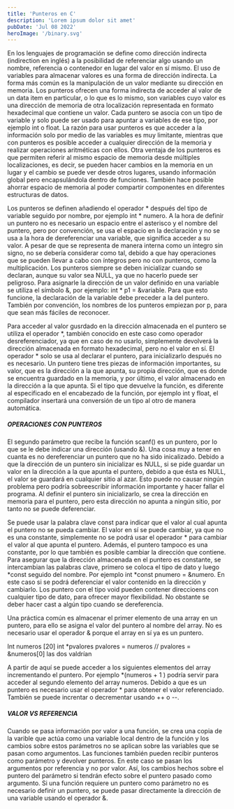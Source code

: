 ```yaml
---
title: 'Punteros en C'
description: 'Lorem ipsum dolor sit amet'
pubDate: 'Jul 08 2022'
heroImage: '/binary.svg'
---
```


En los lenguajes de programación se define como dirección indirecta (indirection en inglés) a la posibilidad de referenciar algo usando un nombre, referencia o contenedor en lugar del valor en sí mismo. El uso de variables para almacenar valores es una forma de dirección indirecta. La forma más común es la manipulación de un valor mediante su dirección en memoria. Los punteros ofrecen una forma indirecta de acceder al valor de un data item en particular, o lo que es lo mismo, son variables cuyo valor es una dirección de memoria de otra localización representada en formato hexadecimal que contiene un valor. Cada puntero se asocia con un tipo de variable y solo puede ser usado para apuntar a variables de ese tipo, por ejemplo int o float. La razón para usar punteros es que acceder a la información solo por medio de las variables es muy limitante, mientras que con punteros es posible acceder a cualquier dirección de la memoria y realizar operaciones aritméticas con ellos. Otra ventaja de los punteros es que permiten referir al mismo espacio de memoria desde múltiples localizaciones, es decir, se pueden hacer cambios en la memoria en un lugar y el cambio se puede ver desde otros lugares, usando información global pero encapsulándola dentro de funciones. También hace posible ahorrar espacio de memoria al poder compartir componentes en diferentes estructuras de datos.

Los punteros se definen añadiendo el operador * después del tipo de variable seguido por nombre, por ejemplo int * numero. A la hora de definir un puntero no es necesario un espacio entre el asterisco y el nombre del puntero, pero por convención, se usa el espacio en la declaración y no se usa a la hora de dereferenciar una variable, que significa acceder a su valor. A pesar de que se representa de manera interna como un íntegro sin signo, no se debería considerar como tal, debido a que hay operaciones que se pueden llevar a cabo con íntegros pero no con punteros, como la multiplicación. Los punteros siempre se deben inicializar cuando se declaran, aunque su valor sea NULL, ya que no hacerlo puede ser peligroso. Para asignarle la dirección de un valor definido en una variable se utiliza el símbolo &, por ejemplo: int * p1 = &variable. Para que esto funcione, la declaración de la variable debe preceder a la del puntero. También por convención, los nombres de los punteros empiezan por p, para que sean más fáciles de reconocer.

Para acceder al valor gusrdado en la dirección almacenada en el puntero se utiliza el operador *, también conocido en este caso como operador desreferenciador, ya que en caso de no usarlo, simplemente devolverá la dirección almacenada en formato hexadecimal, pero no el valor en sí. El operador * solo se usa al declarar el puntero, para inicializarlo después no es necesario. Un puntero tiene tres piezas de información importantes, su valor, que es la dirección a la que apunta, su propia dirección, que es donde se encuentra guardado en la memoria, y por último, el valor almacenado en la dirección a la que apunta. Si el tipo que devuelve la función, es diferente al especificado en el encabezado de la función, por ejemplo int y float, el compilador insertará una conversión de un tipo al otro de manera automática. 

##### OPERACIONES CON PUNTEROS
El segundo parámetro que recibe la función scanf() es un puntero, por lo que se le debe indicar una dirección (usando &). Una cosa muy a tener en cuanta es no dereferenciar un puntero que no ha sido inicalizado. Debido a que la dirección de un puntero sin inicializar es NULL, si se pide guardar un valor en la dirección a la que apunta el puntero, debido a que ésta es NULL, el valor se guardará en cualquier sitio al azar. Esto puede no causar ningún problema pero podría sobreescribir información importante y hacer fallar el programa. Al definir el puntero sin inicializarlo, se crea la dirección en memoria para el puntero, pero esta dirección no apunta a ningún sitio, por tanto no se puede deferenciar.

Se puede usar la palabra clave const para indicar que el valor al cual apunta el puntero no se pueda cambiar. El valor en sí se puede cambiar, ya que no es una constante, simplemente no se podrá usar el operador * para cambiar el valor al que apunta el puntero. Además, el puntero tampoco es una constante, por lo que también es posible cambiar la dirección que contiene. Para asegurar que la dirección almacenada en el puntero es constante, se intercambian las palabras clave, primero se coloca el tipo de dato y luego *const seguido del nombre. Por ejemplo int *const pnumero = &numero. En este caso si se podrá deferenciar el valor contenido en la dirección y cambiarlo. 
Los puntero con el tipo void pueden contener direccioens con cualquier tipo de dato, para ofrecer mayor flexibilidad. No obstante se deber hacer cast a algún tipo cuando se dereferencia.

Una práctica común es almacenar el primer elemento de una array en un puntero, para ello se asigna  el valor del puntero al nombre del array. No es necesario usar el operador & porque el array en sí ya es un puntero.

Int numeros [20]
int *pvalores 
pvalores = numeros // pvalores = &numeros[0] las dos valdrían

 A partir de aquí se puede acceder a los siguientes elementos del array incrementando el puntero. Por ejemplo *(numeros + 1 ) podría servir para acceder al segundo elemento del array numeros. Debido a que es un puntero es necesario usar el operador * para obtener el valor referenciado. También se puede increntar o decrementar usando ++ o --.


##### VALOR VS REFERENCIA
Cuando se pasa información por valor a una función, se crea una copia de la varible que actúa como una variable local dentro de la función y los cambios sobre estos parámetros no se aplican sobre las variables que se pasan como argumentos. Las funciones también pueden recibir punteros como parámetro y devolver punteros. En este caso se pasan los argumentos por referencia y no por valor. Así, los cambios hechos sobre el puntero del parámetro si tendrán efecto sobre el puntero pasado como argumento. Si una función requiere un puntero como parámetro no es necesario definir un puntero, se puede pasar directamente la dirección de una variable usando el operador &.


